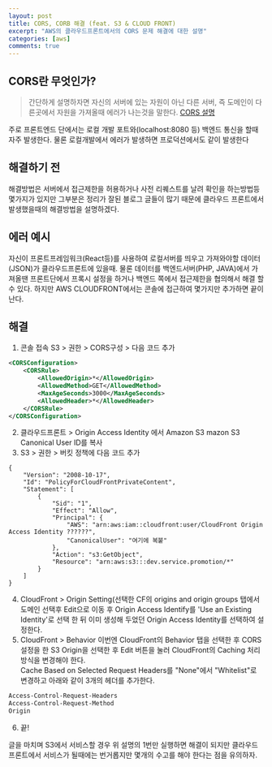 ```yaml
---
layout: post
title: CORS, CORB 해결 (feat. S3 & CLOUD FRONT)
excerpt: "AWS의 클라우드프론트에서의 CORS 문제 해결에 대한 설명"
categories: [aws]
comments: true
---
```


## CORS란 무엇인가?
>간단하게 설명하자면 자신의 서버에 있는 자원이 아닌 다른 서버, 즉 도메인이 다른곳에서 자원을 가져올때 에러가 나는것을 말한다. [CORS 설명](https://developer.mozilla.org/ko/docs/Web/HTTP/Access_control_CORS)

주로 프론트엔드 단에서는 로컬 개발 포트와(localhost:8080 등) 백엔드 통신을 할때 자주 발생한다. 물론 로컬개발에서 에러가 발생하면 프로덕션에서도 같이 발생한다

## 해결하기 전
해결방법은 서버에서 접근제한을 허용하거나 사전 리퀘스트를 날려 확인을 하는방법등 몇가지가 있지만 그부분은 정리가 잘된 블로그 글들이 많기 때문에 클라우드 프론트에서 발생했을때의 해결방법을 설명하겠다.

## 에러 예시
자신이 프론트프레임워크(React등)를 사용하여 로컬서버를 띄우고 가져와야할 데이터(JSON)가 클라우드프론트에 있을때.
물론 데이터를 백엔드서버(PHP, JAVA)에서 가져올땐 프론트단에서 프록시 설정을 하거나 백엔드 쪽에서 접근제한을 협의해서 해결 할 수 있다. 하지만 AWS CLOUDFRONT에서는 콘솔에 접근하여 몇가지만 추가하면 끝이 난다.

## 해결
1. 콘솔 접속 S3 > 권한 > CORS구성 > 다음 코드 추가
```XML
<CORSConfiguration>
    <CORSRule>
        <AllowedOrigin>*</AllowedOrigin>
        <AllowedMethod>GET</AllowedMethod>
        <MaxAgeSeconds>3000</MaxAgeSeconds>
        <AllowedHeader>*</AllowedHeader>
    </CORSRule>
</CORSConfiguration>
```

2. 클라우드프론트 > Origin Access Identity 에서 Amazon S3 mazon S3 Canonical User ID를 복사
3. S3 > 권한 > 버킷 정책에 다음 코드 추가
```JS
{
    "Version": "2008-10-17",
    "Id": "PolicyForCloudFrontPrivateContent",
    "Statement": [
        {
            "Sid": "1",
            "Effect": "Allow",
            "Principal": {
                "AWS": "arn:aws:iam::cloudfront:user/CloudFront Origin Access Identity ??????",
                "CanonicalUser": "여기에 복붙"
            },
            "Action": "s3:GetObject",
            "Resource": "arn:aws:s3:::dev.service.promotion/*"
        }
    ]
}
```
4. CloudFront > Origin Setting(선택한 CF의 origins and origin groups 탭에서 도메인 선택후 Edit으로 이동 후 Origin Access Identify를 'Use an Existing Identity'로 선택 한 뒤 이미 생성해 두었던 Origin Access Identity를 선택하여 설정한다.
5. CloudFront > Behavior
이번엔 CloudFront의 Behavior 탭을 선택한 후 CORS 설정을 한 S3 Origin을 선택한 후 Edit 버튼을 눌러 CloudFront의 Caching 처리 방식을 변경해야 한다.<br/>
Cache Based on Selected Request Headers를 "None"에서 "Whitelist"로 변경하고 아래와 같이 3개의 헤더를 추가한다. 
```HTML
Access-Control-Request-Headers
Access-Control-Request-Method
Origin
```
6. 끝!

글을 마치며 S3에서 서비스할 경우 위 설명의 1번만 실행하면 해결이 되지만 클라우드프론트에서 서비스가 될때에는 번거롭지만 몇개의 수고를 해야 한다는 점을 유의하자.